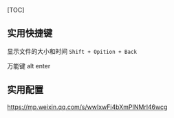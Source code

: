 [TOC]

## 实用快捷键

显示文件的大小和时间 `Shift + Opition + Back`



万能键 alt enter





## 实用配置

https://mp.weixin.qq.com/s/wwIxwFi4bXmPINMrl46wcg